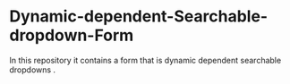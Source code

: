 # Dynamic-dependent-Searchable-dropdown-Form
In this repository it contains a form that is dynamic dependent searchable dropdowns  .
